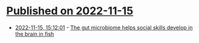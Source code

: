 # [Published on 2022-11-15](index.md)

* [2022-11-15, 15:12:01](https://news.ycombinator.com/item?id=33610078) - [The gut microbiome helps social skills develop in the brain in fish](https://www.quantamagazine.org/the-gut-microbiome-helps-social-skills-develop-in-the-brain-20221115/)
